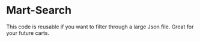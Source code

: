# Mart-Search
This code is reusable if you want to filter through a large Json file.
Great for your future carts.

